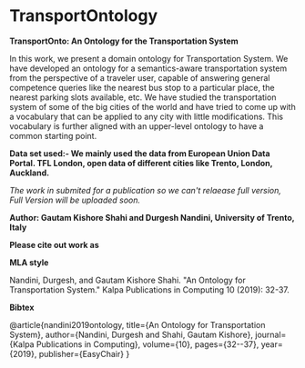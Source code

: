 # TransportOntology
**TransportOnto: An Ontology for the Transportation System**

In this work, we present a domain ontology for Transportation System. We have developed an ontology for a semantics-aware transportation system from the perspective of a traveler user, capable of answering general competence queries like the nearest bus stop to a particular place, the nearest parking slots available, etc. We have studied the transportation system of some of the big cities of the world and have tried to come up with a vocabulary that can be applied to any city with little modifications. This vocabulary is further aligned with an upper-level ontology to have a common starting point.

**Data set used:- We mainly used the data from European Union Data Portal. TFL London, open data of different cities like Trento, London, Auckland.**

*The work in submited for a publication so we can't relaease full version, Full Version will be uploaded soon.* 

**Author: Gautam Kishore Shahi and Durgesh Nandini, University of Trento, Italy**


**Please cite out work as**

**MLA style**

Nandini, Durgesh, and Gautam Kishore Shahi. "An Ontology for Transportation System." Kalpa Publications in Computing 10 (2019): 32-37.

**Bibtex**

@article{nandini2019ontology,
  title={An Ontology for Transportation System},
  author={Nandini, Durgesh and Shahi, Gautam Kishore},
  journal={Kalpa Publications in Computing},
  volume={10},
  pages={32--37},
  year={2019},
  publisher={EasyChair}
}



